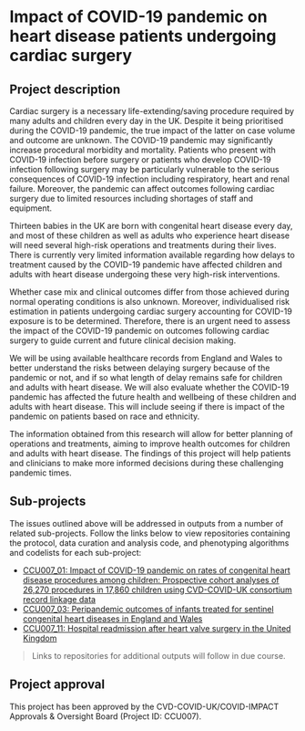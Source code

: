# Impact of COVID-19 pandemic on heart disease patients undergoing cardiac surgery

## Project description

Cardiac surgery is a necessary life-extending/saving procedure required by many adults and children every day in the UK. Despite it being prioritised during the COVID-19 pandemic, the true impact of the latter on case volume and outcome are unknown. The COVID-19 pandemic may significantly increase procedural morbidity and mortality. Patients who present with COVID-19 infection before surgery or patients who develop COVID-19 infection following surgery may be particularly vulnerable to the serious consequences of COVID-19 infection including respiratory, heart and renal failure. Moreover, the pandemic can affect outcomes following cardiac surgery due to limited resources including shortages of staff and equipment. 

Thirteen babies in the UK are born with congenital heart disease every day, and most of these children as well as adults who experience heart disease will need several high-risk operations and treatments during their lives. There is currently very limited information available regarding how delays to treatment caused by the COVID-19 pandemic have affected children and adults with heart disease undergoing these very high-risk interventions.

Whether case mix and clinical outcomes differ from those achieved during normal operating conditions is also unknown. Moreover, individualised risk estimation in patients undergoing cardiac surgery accounting for COVID-19 exposure is to be determined. Therefore, there is an urgent need to assess the impact of the COVID-19 pandemic on outcomes following cardiac surgery to guide current and future clinical decision making.

We will be using available healthcare records from England and Wales to better understand the risks between delaying surgery because of the pandemic or not, and if so what length of delay remains safe for children and adults with heart disease. We will also evaluate whether the COVID-19 pandemic has affected the future health and wellbeing of these children and adults with heart disease. This will include seeing if there is impact of the pandemic on patients based on race and ethnicity.

The information obtained from this research will allow for better planning of operations and treatments, aiming to improve health outcomes for children and adults with heart disease. The findings of this project will help patients and clinicians to make more informed decisions during these challenging pandemic times.

## Sub-projects

The issues outlined above will be addressed in outputs from a number of related sub-projects.  Follow the links below to view repositories containing the protocol, data curation and analysis code, and phenotyping algorithms and codelists for each sub-project:

* [CCU007_01: Impact of COVID-19 pandemic on rates of congenital heart disease procedures among children: Prospective cohort analyses of 26,270 procedures in 17,860 children using CVD-COVID-UK consortium record linkage data](https://github.com/BHFDSC/CCU007_01)
* [CCU007_03: Peripandemic outcomes of infants treated for sentinel congenital heart diseases in England and Wales](https://github.com/BHFDSC/CCU007_03)
* [CCU007_11: Hospital readmission after heart valve surgery in the United Kingdom](https://github.com/BHFDSC/CCU007_11)

> Links to repositories for additional outputs will follow in due course.

## Project approval

This project has been approved by the CVD-COVID-UK/COVID-IMPACT Approvals & Oversight Board (Project ID: CCU007).
